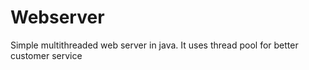 Webserver
=========

Simple multithreaded web server in java. It uses thread pool for better customer service
